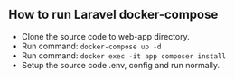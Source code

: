 ## How to run Laravel docker-compose
* Clone the source code to web-app directory.
* Run command: ```docker-compose up -d```
* Run command: ```docker exec -it app composer install```
* Setup the source code .env, config and run normally.